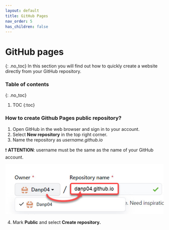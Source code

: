 ```yaml
---
layout: default
title: GitHub Pages
nav_order: 5
has_children: false
---
```


# GitHub pages
{: .no_toc}
In this section you will find out how to quickly create a website directly from your GitHub repository.

### Table of contents
{: .no_toc}

1. TOC
{:toc}

### How to create Github Pages public repository?

1. Open GitHub in the web browser and sign in to your account.
2. Select **New repository** in the top right corner.
3. Name the repository as *username.github.io*

❗ **ATTENTION**: username must be the same as the name of your GitHub account.

   ![New_repo](/assets/images/screen_1.jpg)

4. Mark **Public** and select **Create repository.**








